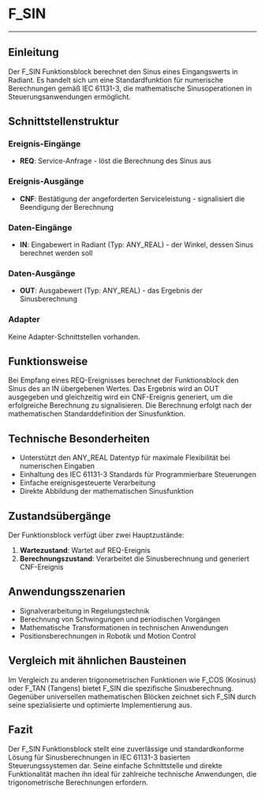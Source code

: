 # F_SIN

* * * * * * * * * *

## Einleitung
Der F_SIN Funktionsblock berechnet den Sinus eines Eingangswerts in Radiant. Es handelt sich um eine Standardfunktion für numerische Berechnungen gemäß IEC 61131-3, die mathematische Sinusoperationen in Steuerungsanwendungen ermöglicht.

## Schnittstellenstruktur

### **Ereignis-Eingänge**
- **REQ**: Service-Anfrage - löst die Berechnung des Sinus aus

### **Ereignis-Ausgänge**
- **CNF**: Bestätigung der angeforderten Serviceleistung - signalisiert die Beendigung der Berechnung

### **Daten-Eingänge**
- **IN**: Eingabewert in Radiant (Typ: ANY_REAL) - der Winkel, dessen Sinus berechnet werden soll

### **Daten-Ausgänge**
- **OUT**: Ausgabewert (Typ: ANY_REAL) - das Ergebnis der Sinusberechnung

### **Adapter**
Keine Adapter-Schnittstellen vorhanden.

## Funktionsweise
Bei Empfang eines REQ-Ereignisses berechnet der Funktionsblock den Sinus des an IN übergebenen Wertes. Das Ergebnis wird an OUT ausgegeben und gleichzeitig wird ein CNF-Ereignis generiert, um die erfolgreiche Berechnung zu signalisieren. Die Berechnung erfolgt nach der mathematischen Standarddefinition der Sinusfunktion.

## Technische Besonderheiten
- Unterstützt den ANY_REAL Datentyp für maximale Flexibilität bei numerischen Eingaben
- Einhaltung des IEC 61131-3 Standards für Programmierbare Steuerungen
- Einfache ereignisgesteuerte Verarbeitung
- Direkte Abbildung der mathematischen Sinusfunktion

## Zustandsübergänge
Der Funktionsblock verfügt über zwei Hauptzustände:
1. **Wartezustand**: Wartet auf REQ-Ereignis
2. **Berechnungszustand**: Verarbeitet die Sinusberechnung und generiert CNF-Ereignis

## Anwendungsszenarien
- Signalverarbeitung in Regelungstechnik
- Berechnung von Schwingungen und periodischen Vorgängen
- Mathematische Transformationen in technischen Anwendungen
- Positionsberechnungen in Robotik und Motion Control

## Vergleich mit ähnlichen Bausteinen
Im Vergleich zu anderen trigonometrischen Funktionen wie F_COS (Kosinus) oder F_TAN (Tangens) bietet F_SIN die spezifische Sinusberechnung. Gegenüber universellen mathematischen Blöcken zeichnet sich F_SIN durch seine spezialisierte und optimierte Implementierung aus.

## Fazit
Der F_SIN Funktionsblock stellt eine zuverlässige und standardkonforme Lösung für Sinusberechnungen in IEC 61131-3 basierten Steuerungssystemen dar. Seine einfache Schnittstelle und direkte Funktionalität machen ihn ideal für zahlreiche technische Anwendungen, die trigonometrische Berechnungen erfordern.